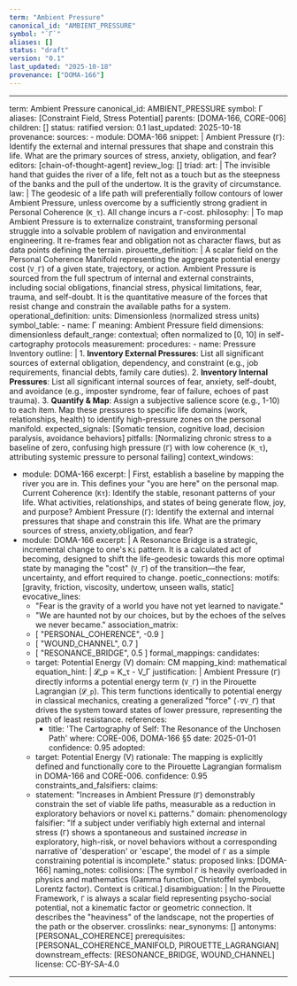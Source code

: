```yaml
---
term: "Ambient Pressure"
canonical_id: "AMBIENT_PRESSURE"
symbol: "`Γ`"
aliases: []
status: "draft"
version: "0.1"
last_updated: "2025-10-18"
provenance: ["DOMA-166"]
---
```


---
term: Ambient Pressure
canonical_id: AMBIENT_PRESSURE
symbol: Γ
aliases: [Constraint Field, Stress Potential]
parents: [DOMA-166, CORE-006]
children: []
status: ratified
version: 0.1
last_updated: 2025-10-18
provenance:
  sources:
    - module: DOMA-166
      snippet: |
        Ambient Pressure (`Γ`): Identify the external and internal pressures that shape and constrain this life. What are the primary sources of stress, anxiety, obligation, and fear?
  editors: [chain-of-thought-agent]
  review_log: []
triad:
  art: |
    The invisible hand that guides the river of a life, felt not as a touch but as the steepness of the banks and the pull of the undertow. It is the gravity of circumstance.
  law: |
    The geodesic of a life path will preferentially follow contours of lower Ambient Pressure, unless overcome by a sufficiently strong gradient in Personal Coherence (`K_τ`). All change incurs a `Γ`-cost.
  philosophy: |
    To map Ambient Pressure is to externalize constraint, transforming personal struggle into a solvable problem of navigation and environmental engineering. It re-frames fear and obligation not as character flaws, but as data points defining the terrain.
pirouette_definition: |
  A scalar field on the Personal Coherence Manifold representing the aggregate potential energy cost (`V_Γ`) of a given state, trajectory, or action. Ambient Pressure is sourced from the full spectrum of internal and external constraints, including social obligations, financial stress, physical limitations, fear, trauma, and self-doubt. It is the quantitative measure of the forces that resist change and constrain the available paths for a system.
operational_definition:
  units: Dimensionless (normalized stress units)
  symbol_table:
    - name: Γ
      meaning: Ambient Pressure field
      dimensions: dimensionless
      default_range: contextual; often normalized to [0, 10] in self-cartography protocols
  measurement:
    procedures:
      - name: Pressure Inventory
        outline: |
          1.  **Inventory External Pressures**: List all significant sources of external obligation, dependency, and constraint (e.g., job requirements, financial debts, family care duties).
          2.  **Inventory Internal Pressures**: List all significant internal sources of fear, anxiety, self-doubt, and avoidance (e.g., imposter syndrome, fear of failure, echoes of past trauma).
          3.  **Quantify & Map**: Assign a subjective salience score (e.g., 1-10) to each item. Map these pressures to specific life domains (work, relationships, health) to identify high-pressure zones on the personal manifold.
        expected_signals: [Somatic tension, cognitive load, decision paralysis, avoidance behaviors]
        pitfalls: [Normalizing chronic stress to a baseline of zero, confusing high pressure (`Γ`) with low coherence (`K_τ`), attributing systemic pressure to personal failing]
context_windows:
  - module: DOMA-166
    excerpt: |
      First, establish a baseline by mapping the river you are in. This defines your "you are here" on the personal map. Current Coherence (`Kτ`): Identify the stable, resonant patterns of your life. What activities, relationships, and states of being generate flow, joy, and purpose? Ambient Pressure (`Γ`): Identify the external and internal pressures that shape and constrain this life. What are the primary sources of stress, anxiety,obligation, and fear?
  - module: DOMA-166
    excerpt: |
      A Resonance Bridge is a strategic, incremental change to one's `Ki` pattern. It is a calculated act of becoming, designed to shift the life-geodesic towards this more optimal state by managing the "cost" (`V_Γ`) of the transition—the fear, uncertainty, and effort required to change.
poetic_connections:
  motifs: [gravity, friction, viscosity, undertow, unseen walls, static]
  evocative_lines:
    - "Fear is the gravity of a world you have not yet learned to navigate."
    - "We are haunted not by our choices, but by the echoes of the selves we never became."
  association_matrix:
    - [ "PERSONAL_COHERENCE", -0.9 ]
    - [ "WOUND_CHANNEL", 0.7 ]
    - [ "RESONANCE_BRIDGE", 0.5 ]
formal_mappings:
  candidates:
    - target: Potential Energy (V)
      domain: CM
      mapping_kind: mathematical
      equation_hint: |
        𝓛_p = K_τ - V_Γ
      justification: |
        Ambient Pressure (`Γ`) directly informs a potential energy term (`V_Γ`) in the Pirouette Lagrangian (`𝓛_p`). This term functions identically to potential energy in classical mechanics, creating a generalized "force" (`-∇V_Γ`) that drives the system toward states of lower pressure, representing the path of least resistance.
      references:
        - title: 'The Cartography of Self: The Resonance of the Unchosen Path'
          where: CORE-006, DOMA-166 §5
          date: 2025-01-01
      confidence: 0.95
  adopted:
    - target: Potential Energy (V)
      rationale: The mapping is explicitly defined and functionally core to the Pirouette Lagrangian formalism in DOMA-166 and CORE-006.
      confidence: 0.95
constraints_and_falsifiers:
  claims:
    - statement: "Increases in Ambient Pressure (`Γ`) demonstrably constrain the set of viable life paths, measurable as a reduction in exploratory behaviors or novel `Ki` patterns."
      domain: phenomenology
      falsifier: "If a subject under verifiably high external and internal stress (`Γ`) shows a spontaneous and sustained *increase* in exploratory, high-risk, or novel behaviors without a corresponding narrative of 'desperation' or 'escape', the model of `Γ` as a simple constraining potential is incomplete."
      status: proposed
      links: [DOMA-166]
naming_notes:
  collisions: [The symbol `Γ` is heavily overloaded in physics and mathematics (Gamma function, Christoffel symbols, Lorentz factor). Context is critical.]
  disambiguation: |
    In the Pirouette Framework, `Γ` is always a scalar field representing psycho-social potential, not a kinematic factor or geometric connection. It describes the "heaviness" of the landscape, not the properties of the path or the observer.
crosslinks:
  near_synonyms: []
  antonyms: [PERSONAL_COHERENCE]
  prerequisites: [PERSONAL_COHERENCE_MANIFOLD, PIROUETTE_LAGRANGIAN]
  downstream_effects: [RESONANCE_BRIDGE, WOUND_CHANNEL]
license: CC-BY-SA-4.0
---
